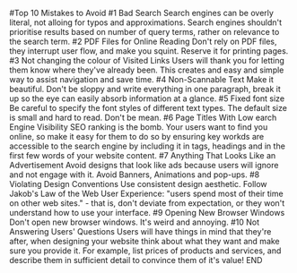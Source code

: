 #Top 10 Mistakes to Avoid
#1 Bad Search
Search engines can be overly literal, not alloing for typos and approximations. Search engines shouldn't prioritise results based on number of query terms, rather on relevance to the search term.
#2 PDF Files for Online Reading
Don't rely on PDF files, they interrupt user flow, and make you squint. Reserve it for printing pages.
#3 Not changing the colour of Visited Links
Users will thank you for letting them know where they've already been. This creates and easy and simple way to assist navigation and save time.
#4 Non-Scannable Text
Make it beautiful. Don't be sloppy and write everything in one paragraph, break it up so the eye can easily absorb information at a glance.
#5 Fixed font size
Be careful to specify the font styles of different text types. The default size is small and hard to read. Don't be mean.
#6 Page Titles With Low earch Engine Visibility
SEO ranking is the bomb. Your users want to find you online, so make it easy for them to do so by ensuring key workds are accessible to the search engine by including it in tags, headings and in the first few words of your website content.
#7 Anything That Looks Like an Advertisement
Avoid designs that look like ads because users will ignore and not engage with it. Avoid Banners, Animations and pop-ups.
#8 Violating Design Conventions
Use consistent design aesthetic. Follow Jakob's Law of the Web User Experience: "users spend most of their time on other web sites." - that is, don't deviate from expectation, or they won't understand how to use your interface.
#9 Opening New Browser Windows
Don't open new browser windows. It's weird and annoying.
#10 Not Answering Users' Questions
Users will have things in mind that they're after, when designing your website think about what they want and make sure you provide it. For example, list prices of products and services, and describe them in sufficient detail to convince them of it's value!
END
